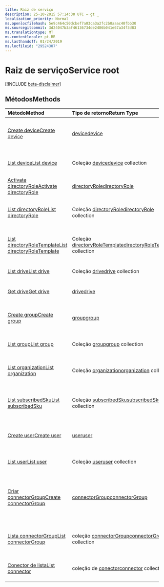 ```yaml
---
title: Raiz de serviço
description: 25-10-2015 57:14:30 UTC – gt _
localization_priority: Normal
ms.openlocfilehash: 5e9c464c50dcbef7a03ca3a2fc2b0aaac40fbb30
ms.sourcegitcommit: 3d24047b3af46136734de2486b041e67a34f3d83
ms.translationtype: MT
ms.contentlocale: pt-BR
ms.lasthandoff: 01/24/2019
ms.locfileid: "29524307"
---
```

# <a name="service-root"></a><span data-ttu-id="f6904-103">Raiz de serviço</span><span class="sxs-lookup"><span data-stu-id="f6904-103">Service root</span></span>

[!INCLUDE [beta-disclaimer](../../includes/beta-disclaimer.md)]

## <a name="methods"></a><span data-ttu-id="f6904-104">Métodos</span><span class="sxs-lookup"><span data-stu-id="f6904-104">Methods</span></span>



| <span data-ttu-id="f6904-105">Método</span><span class="sxs-lookup"><span data-stu-id="f6904-105">Method</span></span>           | <span data-ttu-id="f6904-106">Tipo de retorno</span><span class="sxs-lookup"><span data-stu-id="f6904-106">Return Type</span></span>    |<span data-ttu-id="f6904-107">Descrição</span><span class="sxs-lookup"><span data-stu-id="f6904-107">Description</span></span>|
|:---------------|:--------|:----------|
|[<span data-ttu-id="f6904-108">Create device</span><span class="sxs-lookup"><span data-stu-id="f6904-108">Create device</span></span>](../api/device-post-devices.md) |[<span data-ttu-id="f6904-109">device</span><span class="sxs-lookup"><span data-stu-id="f6904-109">device</span></span>](device.md)| <span data-ttu-id="f6904-110">Crie um novo dispositivo postando na coleção de dispositivos.</span><span class="sxs-lookup"><span data-stu-id="f6904-110">Create a new device by posting to the devices collection.</span></span>|
|[<span data-ttu-id="f6904-111">List device</span><span class="sxs-lookup"><span data-stu-id="f6904-111">List device</span></span>](../api/device-list.md) | <span data-ttu-id="f6904-112">Coleção [device](device.md)</span><span class="sxs-lookup"><span data-stu-id="f6904-112">[device](device.md) collection</span></span> |<span data-ttu-id="f6904-113">Obtenha a coleção de objetos de dispositivos.</span><span class="sxs-lookup"><span data-stu-id="f6904-113">Get device object collection.</span></span> |
|[<span data-ttu-id="f6904-114">Activate directoryRole</span><span class="sxs-lookup"><span data-stu-id="f6904-114">Activate directoryRole</span></span>](../api/directoryrole-post-directoryroles.md) | [<span data-ttu-id="f6904-115">directoryRole</span><span class="sxs-lookup"><span data-stu-id="f6904-115">directoryRole</span></span>](directoryrole.md) |<span data-ttu-id="f6904-116">Ative uma função de diretório.</span><span class="sxs-lookup"><span data-stu-id="f6904-116">Activate a directory role.</span></span> |
|[<span data-ttu-id="f6904-117">List directoryRole</span><span class="sxs-lookup"><span data-stu-id="f6904-117">List directoryRole</span></span>](../api/directoryrole-list.md) | <span data-ttu-id="f6904-118">Coleção [directoryRole](directoryrole.md)</span><span class="sxs-lookup"><span data-stu-id="f6904-118">[directoryRole](directoryrole.md) collection</span></span> |<span data-ttu-id="f6904-119">Obtenha a coleção de objetos de directoryRole.</span><span class="sxs-lookup"><span data-stu-id="f6904-119">Get directoryRole object collection.</span></span> |
|[<span data-ttu-id="f6904-120">List directoryRoleTemplate</span><span class="sxs-lookup"><span data-stu-id="f6904-120">List directoryRoleTemplate</span></span>](../api/directoryroletemplate-list.md) | <span data-ttu-id="f6904-121">Coleção [directoryRoleTemplate](directoryroletemplate.md)</span><span class="sxs-lookup"><span data-stu-id="f6904-121">[directoryRoleTemplate](directoryroletemplate.md) collection</span></span> |<span data-ttu-id="f6904-122">Obtenha a coleção de objetos de directoryRoleTemplate.</span><span class="sxs-lookup"><span data-stu-id="f6904-122">Get directoryRoleTemplate object collection.</span></span> |
|[<span data-ttu-id="f6904-123">List drive</span><span class="sxs-lookup"><span data-stu-id="f6904-123">List drive</span></span>](../api/drive-list.md) | <span data-ttu-id="f6904-124">Coleção [drive](drive.md)</span><span class="sxs-lookup"><span data-stu-id="f6904-124">[drive](drive.md) collection</span></span> |<span data-ttu-id="f6904-125">Obtenha a coleção de objetos de unidades.</span><span class="sxs-lookup"><span data-stu-id="f6904-125">Get drive object collection.</span></span> |
|[<span data-ttu-id="f6904-126">Get drive</span><span class="sxs-lookup"><span data-stu-id="f6904-126">Get drive</span></span>](../api/drive-get.md) | [<span data-ttu-id="f6904-127">drive</span><span class="sxs-lookup"><span data-stu-id="f6904-127">drive</span></span>](drive.md)  |<span data-ttu-id="f6904-128">Obtenha as propriedades do objeto drive.</span><span class="sxs-lookup"><span data-stu-id="f6904-128">Get drive object properties.</span></span> |
|[<span data-ttu-id="f6904-129">Create group</span><span class="sxs-lookup"><span data-stu-id="f6904-129">Create group</span></span>](../api/group-post-groups.md) |[<span data-ttu-id="f6904-130">group</span><span class="sxs-lookup"><span data-stu-id="f6904-130">group</span></span>](group.md)| <span data-ttu-id="f6904-131">Crie um novo grupo postando na coleção de grupos.</span><span class="sxs-lookup"><span data-stu-id="f6904-131">Create a new group by posting to the groups collection.</span></span>|
|[<span data-ttu-id="f6904-132">List group</span><span class="sxs-lookup"><span data-stu-id="f6904-132">List group</span></span>](../api/group-list.md) | <span data-ttu-id="f6904-133">Coleção [group](group.md)</span><span class="sxs-lookup"><span data-stu-id="f6904-133">[group](group.md) collection</span></span> |<span data-ttu-id="f6904-134">Obtenha a coleção de objetos de grupos.</span><span class="sxs-lookup"><span data-stu-id="f6904-134">Get group object collection.</span></span> |
|[<span data-ttu-id="f6904-135">List organization</span><span class="sxs-lookup"><span data-stu-id="f6904-135">List organization</span></span>](../api/organization-list.md) | <span data-ttu-id="f6904-136">Coleção [organization](organization.md)</span><span class="sxs-lookup"><span data-stu-id="f6904-136">[organization](organization.md) collection</span></span> |<span data-ttu-id="f6904-137">Obtenha a coleção de objetos de organizações.</span><span class="sxs-lookup"><span data-stu-id="f6904-137">Get organization object collection.</span></span> |
|[<span data-ttu-id="f6904-138">List subscribedSku</span><span class="sxs-lookup"><span data-stu-id="f6904-138">List subscribedSku</span></span>](../api/subscribedsku-list.md) | <span data-ttu-id="f6904-139">Coleção [subscribedSku](subscribedsku.md)</span><span class="sxs-lookup"><span data-stu-id="f6904-139">[subscribedSku](subscribedsku.md) collection</span></span> |<span data-ttu-id="f6904-140">Obtenha a coleção de objetos de subscribedSku.</span><span class="sxs-lookup"><span data-stu-id="f6904-140">Get subscribedSku object collection.</span></span> |
|[<span data-ttu-id="f6904-141">Create user</span><span class="sxs-lookup"><span data-stu-id="f6904-141">Create user</span></span>](../api/user-post-users.md) |[<span data-ttu-id="f6904-142">user</span><span class="sxs-lookup"><span data-stu-id="f6904-142">user</span></span>](user.md)| <span data-ttu-id="f6904-143">Crie um novo usuário postando na coleção de usuários.</span><span class="sxs-lookup"><span data-stu-id="f6904-143">Create a new user by posting to the users collection.</span></span>|
|[<span data-ttu-id="f6904-144">List user</span><span class="sxs-lookup"><span data-stu-id="f6904-144">List user</span></span>](../api/user-list.md) | <span data-ttu-id="f6904-145">Coleção [user](user.md)</span><span class="sxs-lookup"><span data-stu-id="f6904-145">[user](user.md) collection</span></span> |<span data-ttu-id="f6904-146">Obtenha a coleção de objetos de usuários.</span><span class="sxs-lookup"><span data-stu-id="f6904-146">Get user object collection.</span></span> |
|[<span data-ttu-id="f6904-147">Criar connectorGroup</span><span class="sxs-lookup"><span data-stu-id="f6904-147">Create connectorGroup</span></span>](../api/connectorgroup-post-connectorgroups.md) |[<span data-ttu-id="f6904-148">connectorGroup</span><span class="sxs-lookup"><span data-stu-id="f6904-148">connectorGroup</span></span>](connectorgroup.md)|<span data-ttu-id="f6904-149">Crie um novo connectorGroup pelo lançamento à coleção connectorGroups.</span><span class="sxs-lookup"><span data-stu-id="f6904-149">Create a new connectorGroup by posting to the connectorGroups collection.</span></span>|
|[<span data-ttu-id="f6904-150">Lista connectorGroup</span><span class="sxs-lookup"><span data-stu-id="f6904-150">List connectorGroup</span></span>](../api/connectorgroup-list.md) | <span data-ttu-id="f6904-151">coleção [connectorGroup](connectorgroup.md)</span><span class="sxs-lookup"><span data-stu-id="f6904-151">[connectorGroup](connectorgroup.md) collection</span></span> |<span data-ttu-id="f6904-152">Obtenha a coleção de objetos connectorGroup.</span><span class="sxs-lookup"><span data-stu-id="f6904-152">Get connectorGroup object collection.</span></span> |
|[<span data-ttu-id="f6904-153">Conector de lista</span><span class="sxs-lookup"><span data-stu-id="f6904-153">List connector</span></span>](../api/connector-list.md) | <span data-ttu-id="f6904-154">coleção de [conector](connector.md)</span><span class="sxs-lookup"><span data-stu-id="f6904-154">[connector](connector.md) collection</span></span> |<span data-ttu-id="f6904-155">Obtenha o conector de coleção de objetos.</span><span class="sxs-lookup"><span data-stu-id="f6904-155">Get connector object collection.</span></span> |

<!-- uuid: 8fcb5dbc-d5aa-4681-8e31-b001d5168d79
2015-10-25 14:57:30 UTC -->
<!--
{
  "type": "#page.annotation",
  "description": "Service root",
  "keywords": "",
  "section": "documentation",
  "tocPath": "",
  "suppressions": [
    "Error: /api-reference/beta/resources/service-root.md:\r\n      Exception processing links.\r\n    System.ArgumentException: Link Definition was null. Link text: !INCLUDE [beta-disclaimer](../../includes/beta-disclaimer.md)\r\n      at ApiDoctor.Validation.DocFile.get_LinkDestinations()\r\n      at ApiDoctor.Validation.DocSet.ValidateLinks(Boolean includeWarnings, String[] relativePathForFiles, IssueLogger issues, Boolean requireFilenameCaseMatch, Boolean printOrphanedFiles)"
  ]
}
-->
